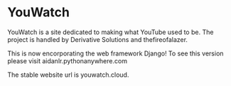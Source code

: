 # YouWatch
YouWatch is a site dedicated to making what YouTube used to be. The project is handled by Derivative Solutions and thefireofalazer.

This is now encorporating the web framework Django! To see this version please visit aidanlr.pythonanywhere.com

The stable website url is youwatch.cloud.

